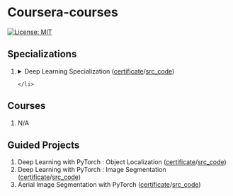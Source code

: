 # Coursera-courses

[![License: MIT](https://img.shields.io/badge/License-MIT-yellow.svg)](https://opensource.org/licenses/MIT)

## Specializations

<ol type="1">
    <li>
    <details>
        <summary markdown="span">Deep Learning Specialization (<a href=".">certificate</a>/<a href="https://github.com/QuanHNguyen232/Coursera-courses/tree/main/Deep-Learning-Specialization">src_code</a>)</summary>
        <ol type="1">
            <li>Neural Networks and Deep Learning</li>
            <li>Improving Deep Neural Networks Hyperparameter Tuning Regularization and Optimization</li>
            <li>Structuring Machine Learning Projects</li>
            <li>Convolutional Neural Networks</li>
            <li>Sequence Models</li>
        </ol>
    </details>

    </li>
    
</ol>

## Courses
<ol type="1">
    <li>N/A
    </li>
    
</ol>

## Guided Projects
<ol type="1">
    <li>Deep Learning with PyTorch : Object Localization (<a href="https://coursera.org/share/69a1c85aede0fa6fc7ddc472c0a9018a">certificate</a>/<a href="https://github.com/QuanHNguyen232/Coursera-courses/blob/main/Guided-Project/Deep-Learning-with-PyTorch-Object-Localization.ipynb">src_code</a>)
    </li>
    <li>Deep Learning with PyTorch : Image Segmentation (<a href="https://coursera.org/share/23d1f90b78230464760aa1d075c626ab">certificate</a>/<a href="https://github.com/QuanHNguyen232/Coursera-courses/blob/main/Guided-Project/Deep-Learning-with-PyTorch-ImageSegmentation.ipynb">src_code</a>)
    </li>
    <li>Aerial Image Segmentation with PyTorch (<a href="https://coursera.org/share/ced734db6cc9bee7f88004cf783093f6">certificate</a>/<a href="https://github.com/QuanHNguyen232/Coursera-courses/blob/main/Guided-Project/">src_code</a>)
    </li>
    
</ol>


